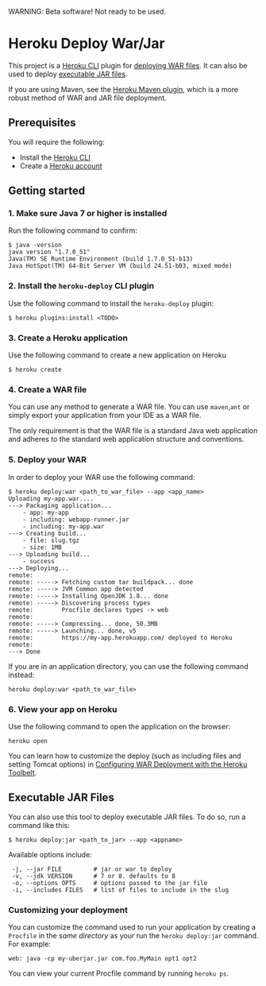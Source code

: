 WARNING: Beta software! Not ready to be used.

# Heroku Deploy War/Jar

This project is a [Heroku CLI](https://toolbelt.heroku.com/)
plugin for [deploying WAR files](https://devcenter.heroku.com/articles/war-deployment). It can also be used to deploy
[executable JAR files](#executable-jar-files).

If you are using Maven, see the [Heroku Maven plugin](https://devcenter.heroku.com/articles/deploying-java-applications-with-the-heroku-maven-plugin),
which is a more robust method of WAR and JAR file deployment.

## Prerequisites

You will require the following:

* Install the [Heroku CLI](https://toolbelt.heroku.com/)
* Create a [Heroku account](https://api.heroku.com/signup)

## Getting started

### 1. Make sure Java 7 or higher is installed

Run the following command to confirm:

```sh-session
$ java -version
java version "1.7.0_51"
Java(TM) SE Runtime Environment (build 1.7.0_51-b13)
Java HotSpot(TM) 64-Bit Server VM (build 24.51-b03, mixed mode)
```

### 2. Install the <code>heroku-deploy</code> CLI plugin

Use the following command to install the <code>heroku-deploy</code> plugin:

    $ heroku plugins:install <TODO>

### 3. Create a Heroku application

Use the following command to create a new application on Heroku

    $ heroku create

### 4. Create a WAR file

You can use any method to generate a WAR file. You can use <code>maven</code>,<code>ant</code> or simply export your application from your IDE as a WAR file.

The only requirement is that the WAR file is a standard Java web application and adheres to the standard web application structure and conventions.

### 5. Deploy your WAR

In order to deploy your WAR use the following command:

```sh-session
$ heroku deploy:war <path_to_war_file> --app <app_name>
Uploading my-app.war....
---> Packaging application...
    - app: my-app
    - including: webapp-runner.jar
    - including: my-app.war
---> Creating build...
    - file: slug.tgz
    - size: 1MB
---> Uploading build...
    - success
---> Deploying...
remote:
remote: -----> Fetching custom tar buildpack... done
remote: -----> JVM Common app detected
remote: -----> Installing OpenJDK 1.8... done
remote: -----> Discovering process types
remote:        Procfile declares types -> web
remote:
remote: -----> Compressing... done, 50.3MB
remote: -----> Launching... done, v5
remote:        https://my-app.herokuapp.com/ deployed to Heroku
remote:
---> Done
```

If you are in an application directory, you can use the following command instead:

    heroku deploy:war <path_to_war_file>

### 6. View your app on Heroku

Use the following command to open the application on the browser:

    heroku open

You can learn how to customize the deploy (such as including files and setting Tomcat options)
in [Configuring WAR Deployment with the Heroku Toolbelt](https://devcenter.heroku.com/articles/configuring-war-deployment-with-the-heroku-toolbelt).

## Executable JAR Files

You can also use this tool to deploy executable JAR files. To do so, run a command like this:

```
$ heroku deploy:jar <path_to_jar> --app <appname>
```

Available options include:

```
 -j, --jar FILE         # jar or war to deploy
 -v, --jdk VERSION      # 7 or 8. defaults to 8
 -o, --options OPTS     # options passed to the jar file
 -i, --includes FILES   # list of files to include in the slug
```

### Customizing your deployment

You can customize the command used to run your application by creating a `Procfile` in the *same directory* as your run the `heroku deploy:jar` command. For example:

```
web: java -cp my-uberjar.jar com.foo.MyMain opt1 opt2
```

You can view your current Procfile command by running `heroku ps`.
